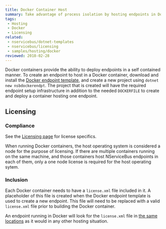 ```yaml
---
title: Docker Container Host
summary: Take advantage of process isolation by hosting endpoints in Docker containers
tags:
 - Hosting
 - Docker
 - Licensing
related:
 - nservicebus/dotnet-templates
 - nservicebus/licensing
 - samples/hosting/docker
reviewed: 2018-02-28
---
```


Docker containers provide the ability to deploy endpoints in a self contained manner. To create an endpoint to host in a Docker container, download and install the [Docker endpoint template](nservicebus/dotnet-templates), and create a new project using `dotnet new nsbdockerendpt`. The project that is created will have the required endpoint setup infrastructure in addition to the needed `DOCKERFILE` to create and deploy a container hosting one endpoint.

## Licensing
### Compliance
See the [Licensing page](https://particular.net/licensing) for license specifics.

When running Docker containers, the host operating system is considered a node for the purpose of licensing. If there are multiple containers running on the same machine, and those containers host NServiceBus endpoints in each of them, only a one node license is required for the host operating sytem.

### Inclusion
Each Docker container needs to have a `license.xml` file included in it. A placeholder of this file is created when the Docker endpoint template is used to create a new endpoint. This file will need to be replaced with a valid `license.xml` file prior to building the Docker container.

An endpoint running in Docker will look for the `license.xml` file in [the same locations](nservicebus/licensing/?version=core_7#license-management) as it would in any other hosting situation.